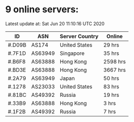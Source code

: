 # 9 online servers:

Latest update at: Sat Jun 20 11:10:16 UTC 2020

| ID | ASN | Server Country | Online |
| -- | --- | -------------- | ------ |
| #.D09B | AS174 | United States | 29 hrs |
| #.7F1D | AS63949 | Singapore | 35 hrs |
| #.B6F8 | AS63888 | Hong Kong | 2598 hrs |
| #.BD3E | AS63888 | Hong Kong | 3667 hrs |
| #.2A79 | AS63949 | Japan | 50 hrs |
| #.1278 | AS23033 | United States | 83 hrs |
| #.81BC | AS49392 | Russia | 19 hrs |
| #.33B9 | AS63888 | Hong Kong | 3 hrs |
| #.1F2B | AS49392 | Russia | 7 hrs |

